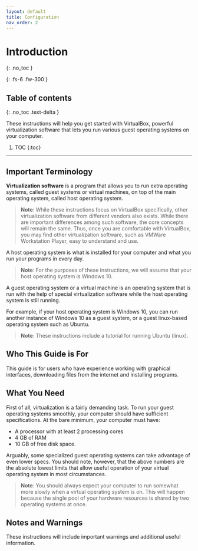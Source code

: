 ```yaml
---
layout: default
title: Configuration
nav_order: 2
---
```


# Introduction
{: .no_toc }



{: .fs-6 .fw-300 }

## Table of contents
{: .no_toc .text-delta }

These instructions will help you get started with VirtualBox, powerful virtualization software that lets you run various guest operating systems on your computer.


1. TOC
{:toc}

---


## Important Terminology

**Virtualization software** is a program that allows you to run extra operating systems, called guest systems or virtual machines, on top of the main operating system, called host operating system.

> **Note**: While these instructions focus on VirtualBox specifically, other virtualization software from different vendors also exists. While there are important differences among such software, the core concepts will remain the same. Thus, once you are comfortable with VirtualBox, you may find other virtualization software, such as VMWare Workstation Player, easy to understand and use.

A host operating system is what is installed for your computer and what you run your programs in every day.

> **Note**: For the purposes of these instructions, we will assume that your host operating system is Windows 10.

A guest operating system or a virtual machine is an operating system that is run with the help of special virtualization software while the host operating system is still running.

For example, if your host operating system is Windows 10, you can run another instance of Windows 10 as a guest system, or a guest linux-based operating system such as Ubuntu.

> **Note**: These instructions include a tutorial for running Ubuntu (linux).

## Who This Guide is For

This guide is for users who have experience working with graphical interfaces, downloading files from the internet and installing programs.

## What You Need

First of all, virtualization is a fairly demanding task. To run your guest operating systems smoothly, your computer should have sufficient specifications. At the bare minimum, your computer must have:

- A processor with at least 2 processing cores
- 4 GB of RAM
- 10 GB of free disk space.

Arguably, some specialized guest operating systems can take advantage of even lower specs. You should note, however, that the above numbers are the absolute lowest limits that allow useful operation of your virtual operating system in most circumstances.

> **Note**: You should always expect your computer to run somewhat more slowly when a virtual operating system is on. This will happen because the single pool of your hardware resources is shared by two operating systems at once.

## Notes and Warnings

These instructions will include important warnings and additional useful information.
